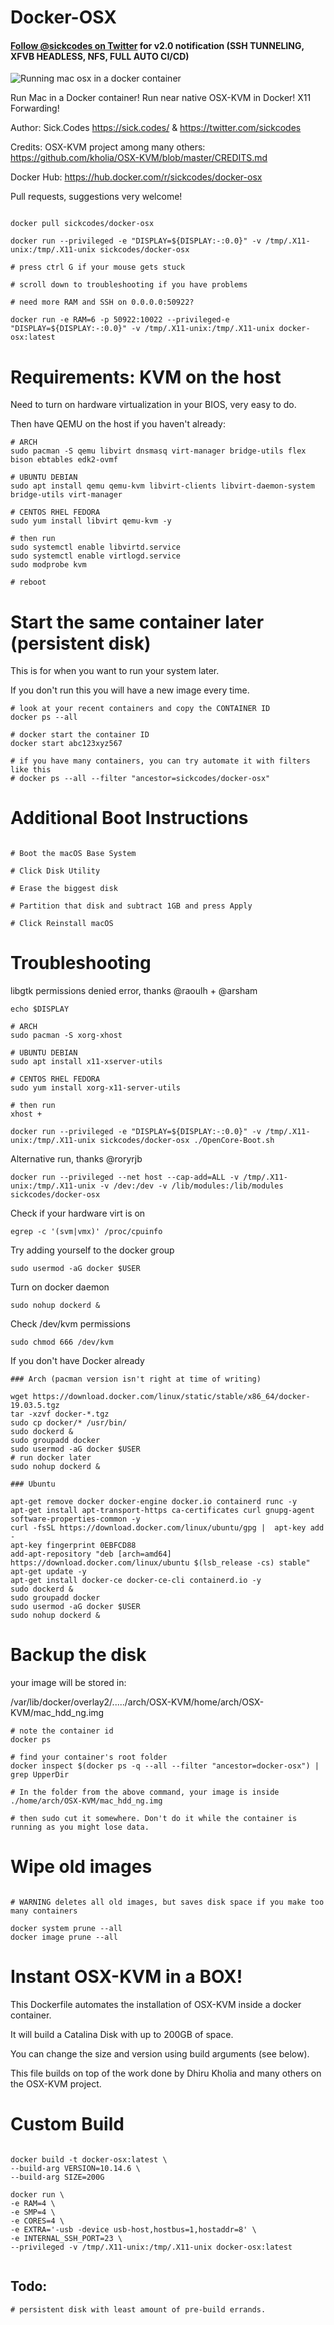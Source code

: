 # Docker-OSX
#### [Follow @sickcodes on Twitter](https://twitter.com/sickcodes) for v2.0 notification (SSH TUNNELING, XFVB HEADLESS, NFS, FULL AUTO CI/CD)
![Running mac osx in a docker container](/running-mac-inside-docker-qemu.png?raw=true "OSX KVM DOCKER")

Run Mac in a Docker container! Run near native OSX-KVM in Docker! X11 Forwarding!

Author: Sick.Codes https://sick.codes/ & https://twitter.com/sickcodes

Credits: OSX-KVM project among many others: https://github.com/kholia/OSX-KVM/blob/master/CREDITS.md

Docker Hub: https://hub.docker.com/r/sickcodes/docker-osx

Pull requests, suggestions very welcome!

```

docker pull sickcodes/docker-osx

docker run --privileged -e "DISPLAY=${DISPLAY:-:0.0}" -v /tmp/.X11-unix:/tmp/.X11-unix sickcodes/docker-osx

# press ctrl G if your mouse gets stuck

# scroll down to troubleshooting if you have problems

# need more RAM and SSH on 0.0.0.0:50922?

docker run -e RAM=6 -p 50922:10022 --privileged-e "DISPLAY=${DISPLAY:-:0.0}" -v /tmp/.X11-unix:/tmp/.X11-unix docker-osx:latest

```


# Requirements: KVM on the host
Need to turn on hardware virtualization in your BIOS, very easy to do.

Then have QEMU on the host if you haven't already:
```
# ARCH
sudo pacman -S qemu libvirt dnsmasq virt-manager bridge-utils flex bison ebtables edk2-ovmf

# UBUNTU DEBIAN
sudo apt install qemu qemu-kvm libvirt-clients libvirt-daemon-system bridge-utils virt-manager

# CENTOS RHEL FEDORA
sudo yum install libvirt qemu-kvm -y

# then run
sudo systemctl enable libvirtd.service
sudo systemctl enable virtlogd.service
sudo modprobe kvm

# reboot

```

# Start the same container later (persistent disk)

This is for when you want to run your system later.

If you don't run this you will have a new image every time.

```
# look at your recent containers and copy the CONTAINER ID
docker ps --all

# docker start the container ID
docker start abc123xyz567

# if you have many containers, you can try automate it with filters like this
# docker ps --all --filter "ancestor=sickcodes/docker-osx"

```

# Additional Boot Instructions

```

# Boot the macOS Base System

# Click Disk Utility

# Erase the biggest disk

# Partition that disk and subtract 1GB and press Apply

# Click Reinstall macOS

```

# Troubleshooting

libgtk permissions denied error, thanks @raoulh + @arsham
```
echo $DISPLAY

# ARCH
sudo pacman -S xorg-xhost

# UBUNTU DEBIAN
sudo apt install x11-xserver-utils

# CENTOS RHEL FEDORA
sudo yum install xorg-x11-server-utils

# then run
xhost +

docker run --privileged -e "DISPLAY=${DISPLAY:-:0.0}" -v /tmp/.X11-unix:/tmp/.X11-unix sickcodes/docker-osx ./OpenCore-Boot.sh
```

Alternative run, thanks @roryrjb

```docker run --privileged --net host --cap-add=ALL -v /tmp/.X11-unix:/tmp/.X11-unix -v /dev:/dev -v /lib/modules:/lib/modules sickcodes/docker-osx```

Check if your hardware virt is on

```egrep -c '(svm|vmx)' /proc/cpuinfo```

Try adding yourself to the docker group

```sudo usermod -aG docker $USER```

Turn on docker daemon

```sudo nohup dockerd &```

Check /dev/kvm permissions

```sudo chmod 666 /dev/kvm```


If you don't have Docker already

```
### Arch (pacman version isn't right at time of writing)

wget https://download.docker.com/linux/static/stable/x86_64/docker-19.03.5.tgz
tar -xzvf docker-*.tgz
sudo cp docker/* /usr/bin/
sudo dockerd &
sudo groupadd docker
sudo usermod -aG docker $USER
# run docker later
sudo nohup dockerd &

### Ubuntu

apt-get remove docker docker-engine docker.io containerd runc -y
apt-get install apt-transport-https ca-certificates curl gnupg-agent software-properties-common -y
curl -fsSL https://download.docker.com/linux/ubuntu/gpg |  apt-key add -
apt-key fingerprint 0EBFCD88
add-apt-repository "deb [arch=amd64] https://download.docker.com/linux/ubuntu $(lsb_release -cs) stable"
apt-get update -y
apt-get install docker-ce docker-ce-cli containerd.io -y
sudo dockerd &
sudo groupadd docker
sudo usermod -aG docker $USER
sudo nohup dockerd &

```

# Backup the disk

your image will be stored in:

/var/lib/docker/overlay2/...../arch/OSX-KVM/home/arch/OSX-KVM/mac_hdd_ng.img
```
# note the container id
docker ps

# find your container's root folder
docker inspect $(docker ps -q --all --filter "ancestor=docker-osx") | grep UpperDir

# In the folder from the above command, your image is inside ./home/arch/OSX-KVM/mac_hdd_ng.img

# then sudo cut it somewhere. Don't do it while the container is running as you might lose data.

```

# Wipe old images

```

# WARNING deletes all old images, but saves disk space if you make too many containers

docker system prune --all
docker image prune --all

```


# Instant OSX-KVM in a BOX!
This Dockerfile automates the installation of OSX-KVM inside a docker container.

It will build a Catalina Disk with up to 200GB of space.

You can change the size and version using build arguments (see below).

This file builds on top of the work done by Dhiru Kholia and many others on the OSX-KVM project.


# Custom Build
```

docker build -t docker-osx:latest \
--build-arg VERSION=10.14.6 \
--build-arg SIZE=200G

docker run \
-e RAM=4 \
-e SMP=4 \
-e CORES=4 \
-e EXTRA='-usb -device usb-host,hostbus=1,hostaddr=8' \
-e INTERNAL_SSH_PORT=23 \
--privileged -v /tmp/.X11-unix:/tmp/.X11-unix docker-osx:latest


```

## Todo:
```
# persistent disk with least amount of pre-build errands.
```
